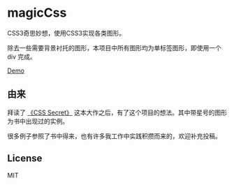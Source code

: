 # magicCss 

CSS3奇思妙想，使用CSS3实现各类图形。

除去一些需要背景衬托的图形，本项目中所有图形均为单标签图形，即使用一个 div 完成。

[Demo](http://chokcoco.github.io/magicCss/html/index.html)

## 由来

拜读了 [《CSS Secret》](https://github.com/cssmagic/CSS-Secrets) 这本大作之后，有了这个项目的想法。其中带星号的图形为书中出现过的实例。

很多例子参照了书中得来，也有许多我工作中实践积攒而来的，欢迎补充投稿。

## License
MIT
